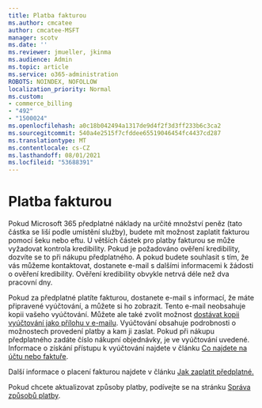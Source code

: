 ```yaml
---
title: Platba fakturou
ms.author: cmcatee
author: cmcatee-MSFT
manager: scotv
ms.date: ''
ms.reviewer: jmueller, jkinma
ms.audience: Admin
ms.topic: article
ms.service: o365-administration
ROBOTS: NOINDEX, NOFOLLOW
localization_priority: Normal
ms.custom:
- commerce_billing
- "492"
- "1500024"
ms.openlocfilehash: a0c18b042494a1317de9d4f2f3d3ff233b6c3ca2
ms.sourcegitcommit: 540a4e2515f7cfddee65519046454fc4437cd287
ms.translationtype: MT
ms.contentlocale: cs-CZ
ms.lasthandoff: 08/01/2021
ms.locfileid: "53688391"
---
```

# <a name="pay-by-invoice"></a>Platba fakturou

Pokud Microsoft 365 předplatné náklady na určité množství peněz (tato částka se liší podle umístění služby), budete mít možnost zaplatit fakturou pomocí šeku nebo eftu. U větších částek pro platby fakturou se může vyžadovat kontrola kredibility. Pokud je požadováno ověření kredibility, dozvíte se to při nákupu předplatného. A pokud budete souhlasit s tím, že vás můžeme kontaktovat, dostanete e-mail s dalšími informacemi k žádosti o ověření kredibility. Ověření kredibility obvykle netrvá déle než dva pracovní dny.

Pokud za předplatné platíte fakturou, dostanete e-mail s informací, že máte připravené vyúčtování, a můžete si ho zobrazit. Tento e-mail neobsahuje kopii vašeho vyúčtování. Můžete ale také zvolit možnost [dostávat kopii vyúčtování jako přílohu v e-mailu](/microsoft-365/commerce/billing-and-payments/view-your-bill-or-invoice.md#receive-a-copy-of-your-billing-statement-in-email). Vyúčtování obsahuje podrobnosti o možnostech provedení platby a kam ji zaslat. Pokud při nákupu předplatného zadáte číslo nákupní objednávky, je ve vyúčtování uvedené. Informace o získání přístupu k vyúčtování najdete v článku [Co najdete na účtu nebo faktuře](/microsoft-365/commerce/billing-and-payments/view-your-bill-or-invoice).

Další informace o placení fakturou najdete v článku [Jak zaplatit předplatné.](/microsoft-365/commerce/billing-and-payments/pay-for-your-subscription)

Pokud chcete aktualizovat způsoby platby, podívejte se na stránku [Správa způsobů platby](/microsoft-365/commerce/billing-and-payments/manage-payment-methods).